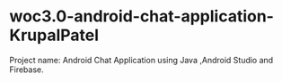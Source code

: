 # woc3.0-android-chat-application-KrupalPatel
Project name: Android Chat Application using Java ,Android Studio and Firebase. 
